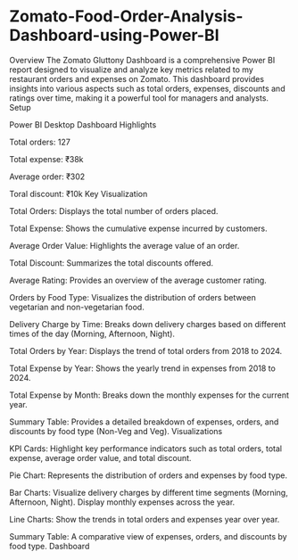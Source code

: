 # Zomato-Food-Order-Analysis-Dashboard-using-Power-BI
Overview
 The Zomato Gluttony Dashboard is a comprehensive Power BI report designed to visualize and analyze key metrics related to my restaurant orders and expenses on Zomato. This dashboard provides insights into various aspects such as total orders, expenses, discounts and ratings over time, making it a powerful tool for managers and analysts.
Setup

Power BI Desktop
Dashboard Highlights

Total orders: 127

Total expense: ₹38k

Average order: ₹302

Toral discount: ₹10k
Key Visualization

Total Orders: Displays the total number of orders placed.

Total Expense: Shows the cumulative expense incurred by customers.

Average Order Value: Highlights the average value of an order.

Total Discount: Summarizes the total discounts offered.

Average Rating: Provides an overview of the average customer rating.

Orders by Food Type: Visualizes the distribution of orders between vegetarian and non-vegetarian food.

Delivery Charge by Time: Breaks down delivery charges based on different times of the day (Morning, Afternoon, Night).

Total Orders by Year: Displays the trend of total orders from 2018 to 2024.

Total Expense by Year: Shows the yearly trend in expenses from 2018 to 2024.

Total Expense by Month: Breaks down the monthly expenses for the current year.

Summary Table: Provides a detailed breakdown of expenses, orders, and discounts by food type (Non-Veg and Veg).
Visualizations

KPI Cards: Highlight key performance indicators such as total orders, total expense, average order value, and total discount.

Pie Chart: Represents the distribution of orders and expenses by food type.

Bar Charts: Visualize delivery charges by different time segments (Morning, Afternoon, Night). Display monthly expenses across the year.

Line Charts: Show the trends in total orders and expenses year over year.

Summary Table: A comparative view of expenses, orders, and discounts by food type.
Dashboard
